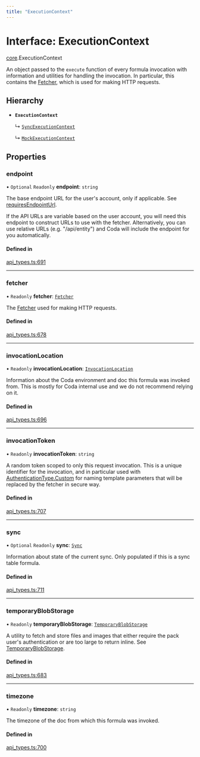 ```yaml
---
title: "ExecutionContext"
---
```

# Interface: ExecutionContext

[core](../modules/core.md).ExecutionContext

An object passed to the `execute` function of every formula invocation
with information and utilities for handling the invocation. In particular,
this contains the [Fetcher](core.Fetcher.md), which is used for making HTTP requests.

## Hierarchy

- **`ExecutionContext`**

  ↳ [`SyncExecutionContext`](core.SyncExecutionContext.md)

  ↳ [`MockExecutionContext`](testing.MockExecutionContext.md)

## Properties

### endpoint

• `Optional` `Readonly` **endpoint**: `string`

The base endpoint URL for the user's account, only if applicable. See [requiresEndpointUrl](core.AWSAccessKeyAuthentication.md#requiresendpointurl).

If the API URLs are variable based on the user account, you will need this endpoint
to construct URLs to use with the fetcher. Alternatively, you can use relative URLs
(e.g. "/api/entity") and Coda will include the endpoint for you automatically.

#### Defined in

[api_types.ts:691](https://github.com/coda/packs-sdk/blob/main/api_types.ts#L691)

___

### fetcher

• `Readonly` **fetcher**: [`Fetcher`](core.Fetcher.md)

The [Fetcher](core.Fetcher.md) used for making HTTP requests.

#### Defined in

[api_types.ts:678](https://github.com/coda/packs-sdk/blob/main/api_types.ts#L678)

___

### invocationLocation

• `Readonly` **invocationLocation**: [`InvocationLocation`](core.InvocationLocation.md)

Information about the Coda environment and doc this formula was invoked from.
This is mostly for Coda internal use and we do not recommend relying on it.

#### Defined in

[api_types.ts:696](https://github.com/coda/packs-sdk/blob/main/api_types.ts#L696)

___

### invocationToken

• `Readonly` **invocationToken**: `string`

A random token scoped to only this request invocation.
This is a unique identifier for the invocation, and in particular used with
[AuthenticationType.Custom](../enums/core.AuthenticationType.md#custom) for naming template parameters that will be
replaced by the fetcher in secure way.

#### Defined in

[api_types.ts:707](https://github.com/coda/packs-sdk/blob/main/api_types.ts#L707)

___

### sync

• `Optional` `Readonly` **sync**: [`Sync`](core.Sync.md)

Information about state of the current sync. Only populated if this is a sync table formula.

#### Defined in

[api_types.ts:711](https://github.com/coda/packs-sdk/blob/main/api_types.ts#L711)

___

### temporaryBlobStorage

• `Readonly` **temporaryBlobStorage**: [`TemporaryBlobStorage`](core.TemporaryBlobStorage.md)

A utility to fetch and store files and images that either require the pack user's authentication
or are too large to return inline. See [TemporaryBlobStorage](core.TemporaryBlobStorage.md).

#### Defined in

[api_types.ts:683](https://github.com/coda/packs-sdk/blob/main/api_types.ts#L683)

___

### timezone

• `Readonly` **timezone**: `string`

The timezone of the doc from which this formula was invoked.

#### Defined in

[api_types.ts:700](https://github.com/coda/packs-sdk/blob/main/api_types.ts#L700)

